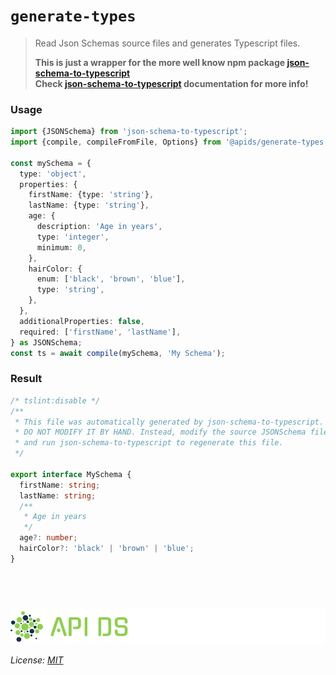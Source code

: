 # `generate-types`

> Read Json Schemas source files and generates Typescript files.
>
> **This is just a wrapper for the more well know npm package [json-schema-to-typescript](https://www.npmjs.com/package/json-schema-to-typescript)**  
> **Check [json-schema-to-typescript](https://www.npmjs.com/package/json-schema-to-typescript) documentation for more info!**

### Usage

```ts
import {JSONSchema} from 'json-schema-to-typescript';
import {compile, compileFromFile, Options} from '@apids/generate-types';

const mySchema = {
  type: 'object',
  properties: {
    firstName: {type: 'string'},
    lastName: {type: 'string'},
    age: {
      description: 'Age in years',
      type: 'integer',
      minimum: 0,
    },
    hairColor: {
      enum: ['black', 'brown', 'blue'],
      type: 'string',
    },
  },
  additionalProperties: false,
  required: ['firstName', 'lastName'],
} as JSONSchema;
const ts = await compile(mySchema, 'My Schema');
```

### Result

```ts
/* tslint:disable */
/**
 * This file was automatically generated by json-schema-to-typescript.
 * DO NOT MODIFY IT BY HAND. Instead, modify the source JSONSchema file,
 * and run json-schema-to-typescript to regenerate this file.
 */

export interface MySchema {
  firstName: string;
  lastName: string;
  /**
   * Age in years
   */
  age?: number;
  hairColor?: 'black' | 'brown' | 'blue';
}
```

## &nbsp;

![apids](../../assets/public/banner-inversex90.png?raw=true)

_License: [MIT](../../LICENSE)_
